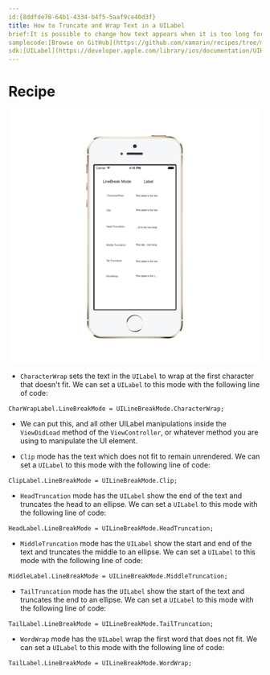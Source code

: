 ```yaml
---
id:{8ddfde78-64b1-4334-b4f5-5aaf9ce40d3f}
title: How to Truncate and Wrap Text in a UILabel
brief:It is possible to change how text appears when it is too long for a given UILabel. This recipe illustrates the possible ways to truncate text using UILineBreakMode.
samplecode:[Browse on GitHub](https://github.com/xamarin/recipes/tree/master/ios/standard_controls/labels/uilabel-truncate-wrap-text)  
sdk:[UILabel](https://developer.apple.com/library/ios/documentation/UIKit/Reference/UILabel_Class/)
---
```



<a name="Recipe" class="injected"></a>


# Recipe


![UILabel Example](Images/UILabelScreenshot.png)

* `CharacterWrap` sets the text in the `UILabel` to wrap at the first character that doesn't fit. We can set a `UILabel` to this mode with the following line of code:

```
CharWrapLabel.LineBreakMode = UILineBreakMode.CharacterWrap;
```
* We can put this, and all other UILabel manipulations inside the `ViewDidLoad` method of the `ViewController`, or whatever method you are using to manipulate the UI element.


* `Clip` mode has the text which does not fit to remain unrendered. We can set a  `UILabel` to this mode with the following line of code:

````
ClipLabel.LineBreakMode = UILineBreakMode.Clip;
````


* `HeadTruncation` mode has the `UILabel` show the end of the text and truncates the head to an ellipse. We can set a  `UILabel` to this mode with the following line of code:

```
HeadLabel.LineBreakMode = UILineBreakMode.HeadTruncation;
```


* `MiddleTruncation` mode has the `UILabel` show the start and end of the text and truncates the middle to an ellipse. We can set a  `UILabel` to this mode with the following line of code:

````
MiddleLabel.LineBreakMode = UILineBreakMode.MiddleTruncation;
````


* `TailTruncation` mode has the `UILabel` show the start of the text and truncates the end to an ellipse. We can set a  `UILabel` to this mode with the following line of code:

````
TailLabel.LineBreakMode = UILineBreakMode.TailTruncation;
````


* `WordWrap` mode has the `UILabel` wrap the first word that does not fit. We can set a  `UILabel` to this mode with the following line of code:

````
TailLabel.LineBreakMode = UILineBreakMode.WordWrap;
````
